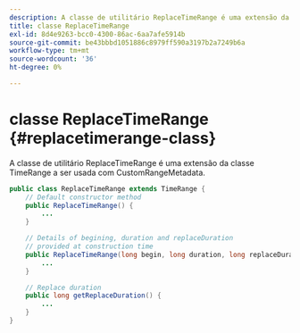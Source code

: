 ```yaml
---
description: A classe de utilitário ReplaceTimeRange é uma extensão da classe TimeRange a ser usada com CustomRangeMetadata.
title: classe ReplaceTimeRange
exl-id: 8d4e9263-bcc0-4300-86ac-6aa7afe5914b
source-git-commit: be43bbbd1051886c8979ff590a3197b2a7249b6a
workflow-type: tm+mt
source-wordcount: '36'
ht-degree: 0%

---
```


# classe ReplaceTimeRange {#replacetimerange-class}

A classe de utilitário ReplaceTimeRange é uma extensão da classe TimeRange a ser usada com CustomRangeMetadata.

```java
public class ReplaceTimeRange extends TimeRange {
    // Default constructor method
    public ReplaceTimeRange() { 
        ... 
    }

    // Details of begining, duration and replaceDuration 
    // provided at construction time 
    public ReplaceTimeRange(long begin, long duration, long replaceDuration) { 
        ... 
    }

    // Replace duration
    public long getReplaceDuration() { 
        ... 
    }
}
```
